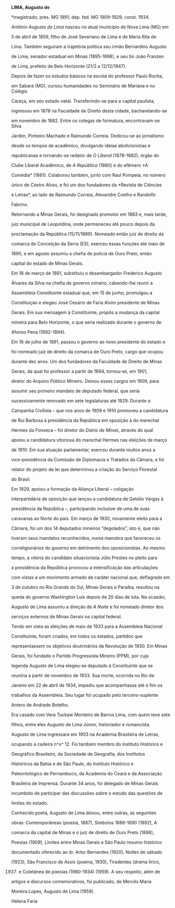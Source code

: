 **LIMA, Augusto de**



\*magistrado; pres. MG 1891; dep. fed. MG 1909-1929; const. 1934.



*Antônio Augusto de Lima* nasceu no atual município de Nova Lima (MG) em

5 de abril de 1859, filho de José Severiano de Lima e de Maria Rita de

Lima. Também seguiram a trajetória política seu irmão Bernardino Augusto

de Lima, senador estadual em Minas (1895-1898), e seu tio João Franzen

de Lima, prefeito de Belo Horizonte (21/3 a 12/12/1947).



Depois de fazer os estudos básicos na escola do professor Paulo Rocha,

em Sabará (MG), cursou humanidades no Seminário de Mariana e no Colégio

Caraça, em seu estado natal. Transferindo-se para a capital paulista,

ingressou em 1878 na Faculdade de Direito desta cidade, bacharelando-se

em novembro de 1882. Entre os colegas de formatura, encontravam-se Silva

Jardim, Pinheiro Machado e Raimundo Correia. Dedicou-se ao jornalismo

desde os tempos de acadêmico, divulgando ideias abolicionistas e

republicanas e tornando-se redator de *O Liberal* (1878-1882), órgão do

Clube Liberal Acadêmico, de *A República* (1880) e do efêmero *A

Comédia* (1881). Colaborou também, junto com Raul Pompeia, no número

único de *Castro Alves*, e foi um dos fundadores da *Revista de Ciências

e Letras*, ao lado de Raimundo Correia, Alexandre Coelho e Randolfo

Fabrino.



Retornando a Minas Gerais, foi designado promotor em 1883 e, mais tarde,

juiz municipal de Leopoldina, onde permaneceu até pouco depois da

proclamação da República (15/11/1889). Nomeado então juiz de direito da

comarca de Conceição da Serra (ES), exerceu essas funções até maio de

1890, e em agosto assumiu a chefia de polícia de Ouro Preto, então

capital do estado de Minas Gerais.



Em 18 de março de 1891, substituiu o desembargador Frederico Augusto

Álvares da Silva na chefia de governo mineiro, cabendo-lhe reunir a

Assembleia Constituinte estadual que, em 15 de junho, promulgou a

Constituição e elegeu José Cesário de Faria Alvim presidente de Minas

Gerais. Em sua mensagem à Constituinte, propôs a mudança da capital

mineira para Belo Horizonte, o que seria realizado durante o governo de

Afonso Pena (1892-1894).



Em 16 de julho de 1891, passou o governo ao novo presidente do estado e

foi nomeado juiz de direito da comarca de Ouro Preto, cargo que ocupou

durante dez anos. Um dos fundadores da Faculdade de Direito de Minas

Gerais, da qual foi professor a partir de 1894, tornou-se, em 1901,

diretor do Arquivo Público Mineiro. Deixou esses cargos em 1909, para

assumir seu primeiro mandato de deputado federal, que seria

sucessivamente renovado em sete legislaturas até 1929. Durante a

Campanha Civilista – que nos anos de 1909 e 1910 promoveu a candidatura

de Rui Barbosa à presidência da República em oposição à do marechal

Hermes da Fonseca – foi diretor do *Diário de Minas*, através do qual

apoiou a candidatura vitoriosa do marechal Hermes nas eleições de março

de 1910. Em sua atuação parlamentar, exerceu durante muitos anos a

vice-presidência da Comissão de Diplomacia e Tratados da Câmara, e foi

relator do projeto de lei que determinou a criação do Serviço Florestal

do Brasil.



Em 1929, apoiou a formação da Aliança Liberal – coligação

interpartidária de oposição que lançou a candidatura de Getúlio Vargas à

presidência da República –, participando inclusive de uma de suas

caravanas ao Norte do país. Em março de 1930, novamente eleito para a

Câmara, foi um dos 14 deputados mineiros “degolados”, isto é, que não

tiveram seus mandatos reconhecidos, numa manobra que favoreceu os

correligionários do governo em detrimento dos oposicionistas. Ao mesmo

tempo, a vitória do candidato situacionista Júlio Prestes no pleito para

a presidência da República provocou a intensificação das articulações

com vistas a um movimento armado de caráter nacional que, deflagrado em

3 de outubro no Rio Grande do Sul, Minas Gerais e Paraíba, resultou na

queda do governo Washington Luís depois de 20 dias de luta. Na ocasião,

Augusto de Lima assumiu a direção de *A Noite* e foi nomeado diretor dos

serviços externos de Minas Gerais na capital federal.



Tendo em vista as eleições de maio de 1933 para a Assembleia Nacional

Constituinte, foram criados, em todos os estados, partidos que

representassem os objetivos doutrinários da Revolução de 1930. Em Minas

Gerais, foi fundado o Partido Progressista Mineiro (PPM), por cuja

legenda Augusto de Lima elegeu-se deputado à Constituinte que se

reuniria a partir de novembro de 1933. Sua morte, ocorrida no Rio de

Janeiro em 22 de abril de 1934, impediu que acompanhasse até o fim os

trabalhos da Assembleia. Seu lugar foi ocupado pelo terceiro-suplente

Antero de Andrade Botelho.



Era casado com Vera Tuckaw Monteiro de Barros Lima, com quem teve sete

filhos, entre eles Augusto de Lima Júnior, historiador e romancista.



Augusto de Lima ingressara em 1903 na Academia Brasileira de Letras,

ocupando a cadeira n^o^ 12. Foi também membro do Instituto Histórico e

Geográfico Brasileiro, da Sociedade de Geografia, dos Institutos

Históricos da Bahia e de São Paulo, do Instituto Histórico e

Paleontológico de Pernambuco, da Academia do Ceará e da Associação

Brasileira de Imprensa. Durante 34 anos, foi delegado de Minas Gerais

incumbido de participar das discussões sobre o estudo das questões de

limites do estado.



Conhecido poeta, Augusto de Lima deixou, entre outras, as seguintes

obras: Contemporâneas (poesia, 1887), Símbolos 1888-1890 (1892), A

comarca da capital de Minas e o juiz de direito de Ouro Preto (1898),

Poesias (1909), Limites entre Minas Gerais e São Paulo resumo histórico

documentado oferecido ao dr. Artur Bernardes (1920), Noites de sábado

(1923), São Francisco de Assis (poema, 1930), Tiradentes (drama lírico,

1937) e Coletânea de poesias (1980-1934) (1959). A seu respeito, além de

artigos e discursos comemorativos, foi publicado, de Mercês Maria

Moreira Lopes, Augusto de Lima (1959).



Helena Faria



